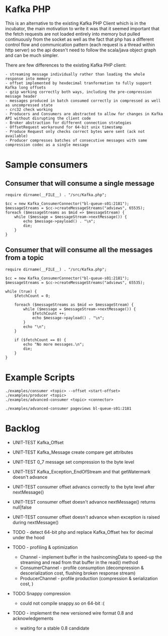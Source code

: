 Kafka PHP
=========

This is an alternative to the existing Kafka PHP Client which is in the incubator,
the main motivation to write it was that it seemed important
that the fetch requests are not loaded entirely into memory but
pulled continuously from the socket as well as the fact that php has a different control flow
and communication pattern (each request is a thread within http server)
so the api doesn't need to follow the scala/java object graph and can be much simpler.
 
There are few differences to the existing Kafka PHP client:
     
    - streaming message individually rather than loading the whole response into memory
    - offset implemented by hexdecimal tranformation to fully support Kafka long offsets 
    - gzip working correctly both ways, including the pre-compression message header
    - messages produced in batch consumed correctly in compressed as well as uncompressed state
    - crc32 check working
    - Producers and Consumers are abstracted to allow for changes in Kafka API without disrupting the client code 
    - Broker abstraction for different connection strategies
    - OffsetRequest workaround for 64-bit unix timestamp
    - Produce Request only checks correct bytes were sent (ack not available)
    - Producer compresses batches of consecutive messages with same compression codec as a single message 


Sample consumers
========

Consumer that will consume a single message
-------------

    require dirname(__FILE__) . "/src/Kafka.php";

    $cc = new Kafka_ConsumerConnector("bl-queue-s01:2181");
    $messageStreams = $cc->createMessageStreams("adviews", 65535);
    foreach ($messageStreams as $mid => $messageStream) {
        while ($message = $messageStream->nextMessage()) {
            echo $message->payload() . "\n";
            die;
        }
    }


Consumer that will consume all the messages from a topic
-------------

    require dirname(__FILE__) . "/src/Kafka.php";

    $cc = new Kafka_ConsumerConnector("bl-queue-s01:2181");
    $messageStreams = $cc->createMessageStreams("adviews", 65535);

    while (true) {
        $fetchCount = 0;

        foreach ($messageStreams as $mid => $messageStream) {
            while ($message = $messageStream->nextMessage()) {
                $fetchCount ++;
                echo $message->payload() . "\n";
            }
            echo "\n";
        }

        if ($fetchCount == 0) {
            echo "No more messages.\n";
            die;
        }
    }


Example Scripts
========

    ./examples/consumer <topic> --offset <start-offset>  
    ./examples/producer <topic>
    ./examples/advanced-consumer <topic> <connector>

    ./examples/advanced-consumer pageviews bl-queue-s01:2181


Backlog
=======

 * UNIT-TEST Kafka_Offset
 * UNIT-TEST Kafka_Message create compare get attributes
 * UNIT-TEST 0_7 message set compression to the byte level 
 * UNIT-TEST Kafka_Exception_EndOfStream and that getWatermark doesn't advance
 * UNIT-TEST consumer offset advancs correctly to the byte level after nextMessage()
 * UNIT-TEST consumer offset doesn't advance nextMessage() returns null|false
 * UNIT-TEST consumer offset doesn't advance when exception is raised during nextMessage() 

 * TODO - detect 64-bit php and replace Kafka_Offset hex for decimal under the hood
 
 * TODO - profiling & optimization
    - Channel - implement buffer in the hasIncomingData to speed-up the streaming and read from that buffer in the read() method
    - ConsumerChannel - profile consumption (decompression & descerialization cost, flushing broken response stream)
    - ProducerChannel - profile production (compression & serialization cost, )
 * TODO Snappy compression     
    - could not compile snappy.so on 64-bit :(
 * TODO - implement the new versioned wire format 0.8 and acknowledgements 
    - waiting for a stable 0.8 candidate
